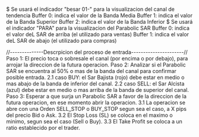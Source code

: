 $ Se usará el indicador "besar 01-" para la visualizacion del canal de tendencia
    Buffer 0: indica el valor de la Banda Media
    Buffer 1: indica el valor de la Banda Superior
    Buffer 2: indica el valor de la Banda Inferior
$ Se usará el indicador "PARA" para la visualizacion del Parabolic SAR
    Buffer 0: indica el valor deL SAR de arriba (el utilizado para ventas)
    Buffer 1: indica el valor deL SAR de abajo (el utilizado para compras)

//--------------Descrpicion del proceso de entrada----------------------//
Paso 1: El precio toca o sobresale el canal (por encima o por debajo), para arrojar la direccion de la futura operacion.
Paso 2: Analizar si el Parabolic SAR se encuentra al 50% o mas de la banda del canal para confirmar posible entrada.
    2.1 caso BUY: el Sar Bajista (rojo) debe estar en medio o mas abajo de la banda de inferior del canal.
    2.2 caso SELL: el Sar Alcista (azul) debe estar en medio o mas arriba de la banda de superior del canal.
Paso 3: Esperar a que surja un Parabolic SAR a favor de la direccion de la futura operacion, en ese momento abrir la operacion.
    3.1 La operacion se abre con una Orden SELL_STOP o BUY_STOP segun sea el caso, a X pips del precio Bid o Ask.
    3.2 El Stop Loss (SL) se coloca en el maximo o minimo, segun sea el caso (Sell o Buy).
    3.3 El Take Profit se coloca a un ratio establecido por el trader.  